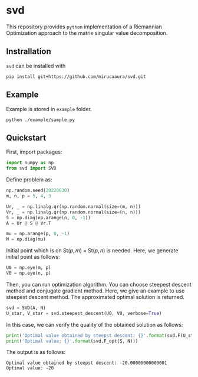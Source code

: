 # svd

This repository provides `python` implementation of a Riemannian Optimization approach to the matrix singular value decomposition.

## Instrallation

`svd` can be installed with

```
pip install git+https://github.com/mirucaaura/svd.git
```

## Example

Example is stored in `example` folder.

```
python ./example/sample.py
```

## Quickstart

First, import packages:

```python
import numpy as np
from svd import SVD
```

Define problem as:

```python
np.random.seed(20220630)
m, n, p = 5, 4, 3

Ur, _ = np.linalg.qr(np.random.normal(size=(m, n)))
Vr, _ = np.linalg.qr(np.random.normal(size=(n, n)))
S = np.diag(np.arange(n, 0, -1))
A = Ur @ S @ Vr.T

mu = np.arange(p, 0, -1)
N = np.diag(mu)
```

Initial point which is on $\mathrm{St}(p,m) \times \mathrm{St}(p,n)$ is needed. Here, we generate initial point as follows:

```python
U0 = np.eye(m, p)
V0 = np.eye(n, p)
```

Then, you can run optimization algorithm. You can choose steepest descent method and conjugate gradient method. Here, we give an example to use steepest descent method. The approximated optimal solution is returned.

```python
svd = SVD(A, N)
U_star, V_star = svd.steepest_descent(U0, V0, verbose=True)
```

In this case, we can verify the quality of the obtained solution as follows:

```python
print('Optimal value obtained by steepst descent: {}'.format(svd.F(U_star, V_star)))
print('Optimal value: {}'.format(svd.F_opt(S, N)))
```

The output is as follows:

```
Optimal value obtained by steepst descent: -20.00000000000001
Optimal value: -20
```